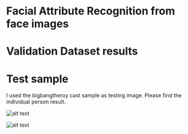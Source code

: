 
# Facial Attribute Recognition from face images


# Validation Dataset results

# Test sample 

I used the bigbangtheroy cast sample as testing image. Please find the individual person result.

![alt text](https://github.com/sabaridsn/Facial-Attribute-Recognition-from-face-images/blob/main/testImage.jpg)

![alt text](https://github.com/sabaridsn/Facial-Attribute-Recognition-from-face-images/blob/main/sample_output.png)

